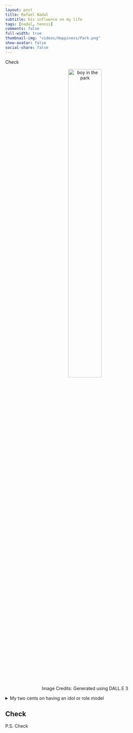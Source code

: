 ```yaml
---
layout: post
title: Rafael Nadal
subtitle: his influence on my life
tags: [nadal, tennis]
comments: false
full-width: true
thumbnail-img: "videos/Happiness/Park.png"
show-avatar: false
social-share: false
---
```


  Check
<figure style="text-align: center;">
  <img src="{{site.baseurl}}/videos/Happiness/Park.png" alt="boy in the park" style="width: 50%; height: auto;" />
  <figcaption>Image Credits: Generated using DALL.E 3</figcaption>
</figure>


 <details>

  <summary> My two cents on having an idol or role model </summary>  
  Check
</details>

  Check
--------------------------------------------------------------------------------------------------------------------------------------------------------------

  P.S. Check
